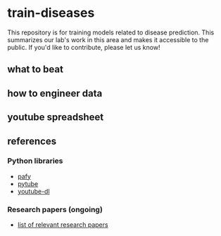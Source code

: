 # train-diseases

This repository is for training models related to disease prediction. This summarizes our lab's work in this area and makes it accessible to the public. If you'd like to contribute, please let us know! 

## what to beat 

## how to engineer data 

## youtube spreadsheet 

## references

### Python libraries 
* [pafy](https://pythonhosted.org/Pafy/)
* [pytube](https://github.com/nficano/pytube)
* [youtube-dl](https://github.com/rg3/youtube-dl)

### Research papers (ongoing)
* [list of relevant research papers]()

